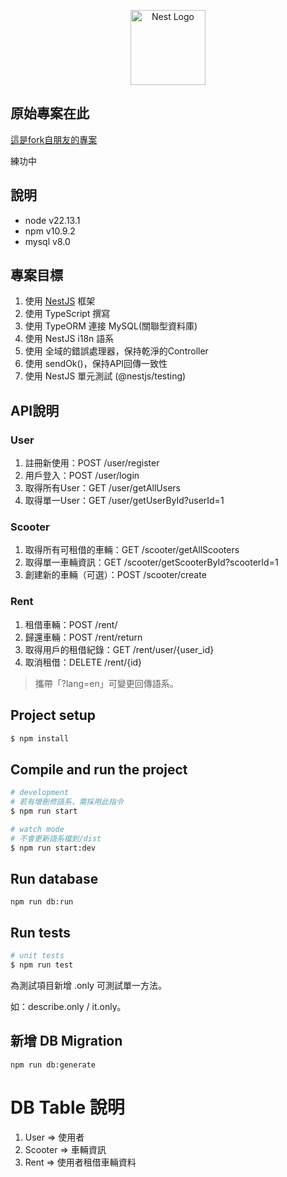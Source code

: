 <p align="center">
  <a href="http://nestjs.com/" target="blank"><img src="https://nestjs.com/img/logo-small.svg" width="120" alt="Nest Logo" /></a>
</p>

## 原始專案在此
[這是fork自朋友的專案]([https://github.com/nestjs/nest](https://github.com/PrettySmile/rent-app))

練功中

## 說明
- node v22.13.1
- npm v10.9.2
- mysql v8.0

## 專案目標
1. 使用 [NestJS](https://github.com/nestjs/nest)  框架
2. 使用 TypeScript 撰寫
3. 使用 TypeORM 連接 MySQL(關聯型資料庫)
4. 使用 NestJS i18n 語系
5. 使用 全域的錯誤處理器，保持乾淨的Controller
6. 使用 sendOk()，保持API回傳一致性
7. 使用 NestJS 單元測試 (@nestjs/testing)

## API說明
### User
1. 註冊新使用：POST /user/register
2. 用戶登入：POST /user/login
3. 取得所有User：GET /user/getAllUsers
4. 取得單一User：GET /user/getUserById?userId=1

### Scooter
1. 取得所有可租借的車輛：GET /scooter/getAllScooters
2. 取得單一車輛資訊：GET /scooter/getScooterById?scooterId=1
3. 創建新的車輛（可選）：POST /scooter/create

### Rent
1. 租借車輛：POST /rent/
1. 歸還車輛：POST /rent/return
2. 取得用戶的租借紀錄：GET /rent/user/{user_id}
3. 取消租借：DELETE /rent/{id}

> 攜帶「?lang=en」可變更回傳語系。

## Project setup
```bash
$ npm install
```

## Compile and run the project
```bash
# development
# 若有增刪修語系，需採用此指令
$ npm run start

# watch mode
# 不會更新語系檔到/dist
$ npm run start:dev
```

## Run database
```
npm run db:run
```

## Run tests
```bash
# unit tests
$ npm run test
```
為測試項目新增 .only 可測試單一方法。

如：describe.only / it.only。

## 新增 DB Migration
```
npm run db:generate
```
  
# DB Table 說明
1. User => 使用者
2. Scooter => 車輛資訊
3. Rent => 使用者租借車輛資料



